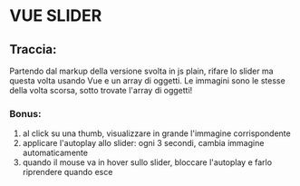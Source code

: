 # VUE SLIDER

## Traccia:

Partendo dal markup della versione svolta in js plain, rifare lo slider ma questa volta usando Vue e un array di oggetti. Le immagini sono le stesse della volta scorsa, sotto trovate l'array di oggetti!

### Bonus:

1. al click su una thumb, visualizzare in grande l'immagine corrispondente
2. applicare l'autoplay allo slider: ogni 3 secondi, cambia immagine automaticamente
3. quando il mouse va in hover sullo slider, bloccare l'autoplay e farlo riprendere quando esce
